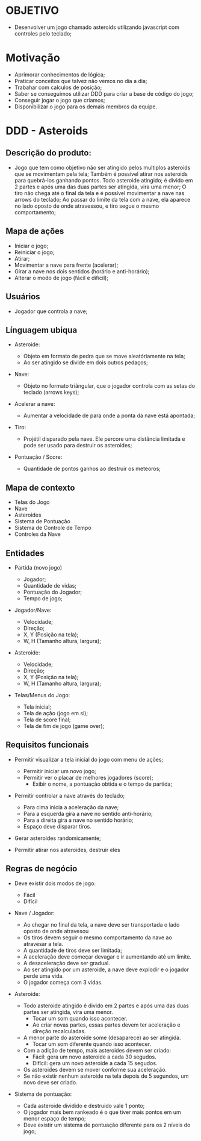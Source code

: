 # OBJETIVO

- Desenvolver um jogo chamado asteroids utilizando javascript com controles pelo teclado;

# Motivação

- Aprimorar conhecimentos de lógica;
- Praticar conceitos que talvez não vemos no dia a dia;
- Trabahar com calculos de posição;
- Saber se conseguimos utilizar DDD para criar a base de código do jogo;
- Conseguir jogar o jogo que criamos;
- Disponibilizar o jogo para os demais membros da equipe.

# DDD - Asteroids

## Descrição do produto:

- Jogo que tem como objetivo não ser atingido pelos multiplos asteroids que se movimentam pela tela;
Também é possível atirar nos asteroids para quebrá-los ganhando pontos. Todo asteroide atingido;
é divido em 2 partes e após uma das duas partes ser atingida, vira uma menor;
O tiro não chega até o final da tela e é possível movimentar a nave nas arrows do teclado;
Ao passar do limite da tela com a nave, ela aparece no lado oposto de onde atravessou, e tiro segue o mesmo comportamento;

## Mapa de ações

- Iniciar o jogo;
- Reiniciar o jogo;
- Atirar;
- Movimentar a nave para frente (acelerar);
- Girar a nave nos dois sentidos (horário e anti-horário);
- Alterar o modo de jogo (fácil e difícil);

## Usuários

 - Jogador que controla a nave;

## Línguagem ubiqua

- Asteroide:
    - Objeto em formato de pedra que se move aleatóriamente na tela;
    - Ao ser atingido se divide em dois outros pedaços;

- Nave:
    - Objeto no formato triângular, que o jogador controla com as setas do teclado (arrows keys);

- Acelerar a nave:
    - Aumentar a velocidade de para onde a ponta da nave está apontada;

- Tiro:
    - Projétil disparado pela nave. Ele percore uma distância limitada e pode ser usado para destruir os asteroides;

- Pontuação / Score:
    - Quantidade de pontos ganhos ao destruir os meteoros;

## Mapa de contexto

 - Telas do Jogo
 - Nave
 - Asteroides
 - Sistema de Pontuação
 - Sistema de Controle de Tempo
 - Controles da Nave

## Entidades

- Partida (novo jogo)
    - Jogador;
    - Quantidade de vidas;
    - Pontuação do Jogador;
    - Tempo de jogo;

- Jogador/Nave:
    - Velocidade;
    - Direção;
    - X, Y (Posição na tela);
    - W, H (Tamanho altura, largura);

- Asteroide:
    - Velocidade;
    - Direção;
    - X, Y (Posição na tela);
    - W, H (Tamanho altura, largura);

- Telas/Menus do Jogo:
    - Tela inicial;
    - Tela de ação (jogo em si);
    - Tela de score final;
    - Tela de fim de jogo (game over);

## Requisitos funcionais

- Permitir visualizar a tela inicial do jogo com menu de ações;
    - Permitir iniciar um novo jogo;
    - Permitir ver o placar de melhores jogadores (score);
        - Exibir o nome, a pontuação obtida e o tempo de partida;

- Permitir controlar a nave através do teclado;
    - Para cima inicia a aceleração da nave;
    - Para a esquerda gira a nave no sentido anti-horário;
    - Para a direita gira a nave no sentido horário;
    - Espaço deve disparar tiros.

- Gerar asteroides randomicamente;

- Permitir atirar nos asteroides, destruir eles


## Regras de negócio

- Deve existir dois modos de jogo:
    - Fácil
    - Difícil

- Nave / Jogador:
    - Ao chegar no final da tela, a nave deve ser transportada o lado oposto de onde atravesou
    - Os tiros devem seguir o mesmo comportamento da nave ao atravesar a tela.
    - A quantidade de tiros deve ser limitada;
    - A aceleração deve começar devagar e ir aumentando até um limite.
    - A desaceleração deve ser gradual.
    - Ao ser atingido por um asteroide, a nave deve explodir e o jogador perde uma vida.
    - O jogador começa com 3 vidas.

 - Asteroide:
    - Todo asteroide atingido é divido em 2 partes e após uma das duas partes ser atingida, vira uma menor.
        - Tocar um som quando isso acontecer.
        - Ao criar novas partes, essas partes devem ter aceleração e direção recalculadas.
    - A menor parte do asteroide some (desaparece) ao ser atingida.
        - Tocar um som diferente quando isso acontecer.
    - Com a adição de tempo, mais asteroides devem ser criado:
        - Fácil: gera um novo asteroide a cada 30 segudos.
        - Difícil: gera um novo asteroide a cada 15 segudos.
    - Os asteroides devem se mover conforme sua aceleração.
    - Se não existir nenhum asteroide na tela depois de 5 segundos, um novo deve ser criado.

- Sistema de pontuação:
    - Cada asteroide dividido e destruido vale 1 ponto;
    - O jogador mais bem rankeado é o que tiver mais pontos em um menor espaço de tempo;
    - Deve existir um sistema de pontuação diferente para os 2 níveis do jogo;
